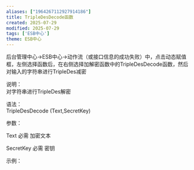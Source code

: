 ```yaml
---
aliases: ["1964267112927914186"]
title: TripleDesDecode函数
created: 2025-07-29
modified: 2025-07-29
tags: ['ESB中心']
theme: ESB中心
---
```


后台管理中心->ESB中心->动作流（或接口信息的成功失败）中，点击动态赋值框，左侧选择函数后，在右侧选择加解密函数中的TripleDesDecode函数，然后对输入的字符串进行TripleDes减密

说明：  
对字符串进行TripleDes解密  

语法：  
TripleDesDecode (Text,SecretKey)  

参数：

Text 必需 加密文本

SecretKey 必需 密钥

示例：